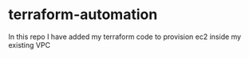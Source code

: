 # terraform-automation
In this repo I have added my terraform code to provision ec2 inside my existing VPC
